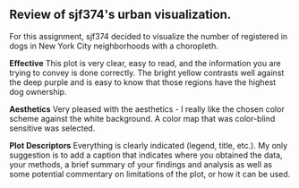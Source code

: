 ## Review of sjf374's urban visualization.
For this assignment, sjf374 decided to visualize the number of registered in dogs in New York City neighborhoods with a choropleth.

**Effective** 
This plot is very clear, easy to read, and the information you are trying to convey is done correctly. The bright yellow contrasts well against the deep purple and is easy to know that those regions have the highest dog ownership.

**Aesthetics**
Very pleased with the aesthetics - I really like the chosen color scheme against the white background. A color map that was color-blind sensitive was selected.

**Plot Descriptors** 
Everything is clearly indicated (legend, title, etc.). My only suggestion is to add a caption that indicates where you obtained the data, your methods, a brief summary of your findings and analysis as well as some potential commentary on limitations of the plot, or how it can be used.
